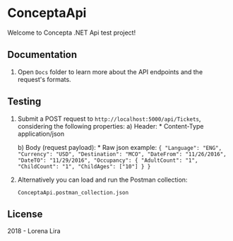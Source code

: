 # ConceptaApi

Welcome to Concepta .NET Api test project!

## Documentation

1) Open `Docs` folder to learn more about the API endpoints and the request's formats.

## Testing

1) Submit a POST request to `http://localhost:5000/api/Tickets`, considering the following properties:
    a) Header:
        * Content-Type  application/json
 
    b) Body (request payload):
        * Raw json example: 
        ```{
                "Language": "ENG",
                "Currency": "USD",
                "Destination": "MCO",
                "DateFrom": "11/26/2016",
                "DateTO": "11/29/2016",
                "Occupancy": {
                    "AdultCount": "1",
                    "ChildCount": "1",
                    "ChildAges": ["10"]
                }
           }```

2) Alternatively you can load and run the Postman collection:

    `ConceptaApi.postman_collection.json`

## License

2018 - Lorena Lira
